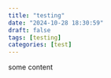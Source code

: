 ```yaml
---
title: "testing"
date: "2024-10-28 18:30:59"
draft: false
tags: [testing]
categories: [test]
---
```


some content
